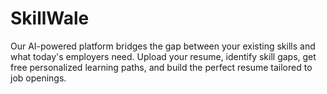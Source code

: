 # SkillWale
Our AI-powered platform bridges the gap between your existing skills and what today's employers need. Upload your resume, identify skill gaps, get free personalized learning paths, and build the perfect resume tailored to job openings.
